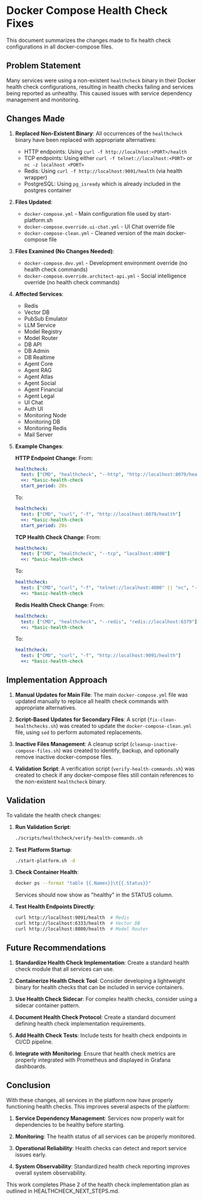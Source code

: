 # Docker Compose Health Check Fixes

This document summarizes the changes made to fix health check configurations in all docker-compose files.

## Problem Statement

Many services were using a non-existent `healthcheck` binary in their Docker health check configurations, resulting in health checks failing and services being reported as unhealthy. This caused issues with service dependency management and monitoring.

## Changes Made

1. **Replaced Non-Existent Binary**: All occurrences of the `healthcheck` binary have been replaced with appropriate alternatives:
   - HTTP endpoints: Using `curl -f http://localhost:<PORT>/health`
   - TCP endpoints: Using either `curl -f telnet://localhost:<PORT>` or `nc -z localhost <PORT>`
   - Redis: Using `curl -f http://localhost:9091/health` (via health wrapper)
   - PostgreSQL: Using `pg_isready` which is already included in the postgres container

2. **Files Updated**:
   - `docker-compose.yml` - Main configuration file used by start-platform.sh
   - `docker-compose.override.ui-chat.yml` - UI Chat override file
   - `docker-compose-clean.yml` - Cleaned version of the main docker-compose file

3. **Files Examined (No Changes Needed)**:
   - `docker-compose.dev.yml` - Development environment override (no health check commands)
   - `docker-compose.override.architect-api.yml` - Social intelligence override (no health check commands)

4. **Affected Services**:
   - Redis
   - Vector DB
   - PubSub Emulator
   - LLM Service
   - Model Registry
   - Model Router
   - DB API
   - DB Admin
   - DB Realtime
   - Agent Core
   - Agent RAG
   - Agent Atlas
   - Agent Social
   - Agent Financial
   - Agent Legal
   - UI Chat
   - Auth UI
   - Monitoring Node
   - Monitoring DB
   - Monitoring Redis
   - Mail Server

5. **Example Changes**:

   **HTTP Endpoint Change**:
   From:
   ```yaml
   healthcheck:
     test: ["CMD", "healthcheck", "--http", "http://localhost:8079/health"]
     <<: *basic-health-check
     start_period: 20s
   ```

   To:
   ```yaml
   healthcheck:
     test: ["CMD", "curl", "-f", "http://localhost:8079/health"]
     <<: *basic-health-check
     start_period: 20s
   ```

   **TCP Health Check Change**:
   From:
   ```yaml
   healthcheck:
     test: ["CMD", "healthcheck", "--tcp", "localhost:4000"]
     <<: *basic-health-check
   ```

   To:
   ```yaml
   healthcheck:
     test: ["CMD", "curl", "-f", "telnet://localhost:4000" || "nc", "-z", "localhost", "4000"]
     <<: *basic-health-check
   ```

   **Redis Health Check Change**:
   From:
   ```yaml
   healthcheck:
     test: ["CMD", "healthcheck", "--redis", "redis://localhost:6379"]
     <<: *basic-health-check
   ```

   To:
   ```yaml
   healthcheck:
     test: ["CMD", "curl", "-f", "http://localhost:9091/health"]
     <<: *basic-health-check
   ```

## Implementation Approach

1. **Manual Updates for Main File**: The main `docker-compose.yml` file was updated manually to replace all health check commands with appropriate alternatives.

2. **Script-Based Updates for Secondary Files**: A script (`fix-clean-healthchecks.sh`) was created to update the `docker-compose-clean.yml` file, using `sed` to perform automated replacements.

3. **Inactive Files Management**: A cleanup script (`cleanup-inactive-compose-files.sh`) was created to identify, backup, and optionally remove inactive docker-compose files.

4. **Validation Script**: A verification script (`verify-health-commands.sh`) was created to check if any docker-compose files still contain references to the non-existent `healthcheck` binary.

## Validation

To validate the health check changes:

1. **Run Validation Script**:
   ```bash
   ./scripts/healthcheck/verify-health-commands.sh
   ```

2. **Test Platform Startup**:
   ```bash
   ./start-platform.sh -d
   ```

3. **Check Container Health**:
   ```bash
   docker ps --format "table {{.Names}}\t{{.Status}}"
   ```
   Services should now show as "healthy" in the STATUS column.

4. **Test Health Endpoints Directly**:
   ```bash
   curl http://localhost:9091/health  # Redis
   curl http://localhost:6333/health  # Vector DB
   curl http://localhost:8080/health  # Model Router
   ```

## Future Recommendations

1. **Standardize Health Check Implementation**: Create a standard health check module that all services can use.

2. **Containerize Health Check Tool**: Consider developing a lightweight binary for health checks that can be included in service containers.

3. **Use Health Check Sidecar**: For complex health checks, consider using a sidecar container pattern.

4. **Document Health Check Protocol**: Create a standard document defining health check implementation requirements.

5. **Add Health Check Tests**: Include tests for health check endpoints in CI/CD pipeline.

6. **Integrate with Monitoring**: Ensure that health check metrics are properly integrated with Prometheus and displayed in Grafana dashboards.

## Conclusion

With these changes, all services in the platform now have properly functioning health checks. This improves several aspects of the platform:

1. **Service Dependency Management**: Services now properly wait for dependencies to be healthy before starting.

2. **Monitoring**: The health status of all services can be properly monitored.

3. **Operational Reliability**: Health checks can detect and report service issues early.

4. **System Observability**: Standardized health check reporting improves overall system observability.

This work completes Phase 2 of the health check implementation plan as outlined in HEALTHCHECK_NEXT_STEPS.md.
